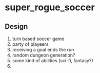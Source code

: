 # super_rogue_soccer

## Design

1. turn based soccer game
2. party of playeers
3. receiving a goal ends the run
4. random dungeon generation?
5. some kind of abilities (sci-fi, fantasy?)
6. 